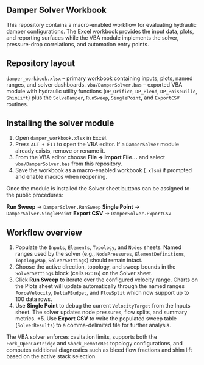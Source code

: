 ## Damper Solver Workbook

This repository contains a macro-enabled workflow for evaluating hydraulic damper configurations. The Excel workbook provides the input data, plots, and reporting surfaces while the VBA module implements the solver, pressure-drop correlations, and automation entry points.

## Repository layout

`damper_workbook.xlsx` – primary workbook containing inputs, plots, named ranges, and solver dashboards.
`vba/DamperSolver.bas` – exported VBA module with hydraulic utility functions (`DP_Orifice`, `DP_Blend`, `DP_Poiseuille`, `ShimLift`) plus the `SolveDamper`, `RunSweep`, `SinglePoint`, and `ExportCSV` routines.

## Installing the solver module

1. Open `damper_workbook.xlsx` in Excel.
2. Press `ALT + F11` to open the VBA editor. If a `DamperSolver` module already exists, remove or rename it.
3. From the VBA editor choose **File → Import File…** and select `vba/DamperSolver.bas` from this repository.
4. Save the workbook as a macro-enabled workbook (`.xlsm`) if prompted and enable macros when reopening.

Once the module is installed the Solver sheet buttons can be assigned to the public procedures:

**Run Sweep** → `DamperSolver.RunSweep`
**Single Point** → `DamperSolver.SinglePoint`
**Export CSV** → `DamperSolver.ExportCSV`

## Workflow overview

1. Populate the `Inputs`, `Elements`, `Topology`, and `Nodes` sheets. Named ranges used by the solver (e.g., `NodePressures`, `ElementDefinitions`, `TopologyMap`, `SolverSettings`) should remain intact.
2. Choose the active direction, topology, and sweep bounds in the `SolverSettings` block (cells `H2:I6`) on the Solver sheet.
3. Click **Run Sweep** to iterate over the configured velocity range. Charts on the Plots sheet will update automatically through the named ranges `ForceVelocity`, `DeltaPBudget`, and `FlowSplit` which now support up to 100 data rows.
4. Use **Single Point** to debug the current `VelocityTarget` from the Inputs sheet. The solver updates node pressures, flow splits, and summary metrics.
+5. Use **Export CSV** to write the populated sweep table (`SolverResults`) to a comma-delimited file for further analysis.

The VBA solver enforces cavitation limits, supports both the `Fork_OpenCartridge` and `Shock_RemoteRes` topology configurations, and computes additional diagnostics such as bleed flow fractions and shim lift based on the active stack selection.
